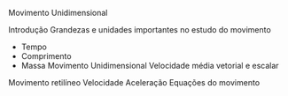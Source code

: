 Movimento Unidimensional

Introdução
Grandezas e unidades importantes no estudo do movimento
- Tempo 
- Comprimento
- Massa
Movimento Unidimensional
Velocidade média vetorial e escalar


Movimento retilíneo
Velocidade
Aceleração
Equações do movimento
